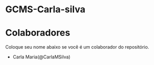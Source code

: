 # GCMS-Carla-silva

# Colaboradores
Coloque seu nome abaixo se você é um colaborador do repositório.
* Carla Maria(@CarlaMSilva)
